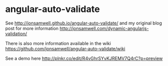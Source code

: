 angular-auto-validate
=====================

See http://jonsamwell.github.io/angular-auto-validate/ and my original blog post for more information http://jonsamwell.com/dynamic-angularjs-validation/

There is also more information available in the wiki https://github.com/jonsamwell/angular-auto-validate/wiki

See a demo here http://plnkr.co/edit/R4vGhrSYvKJREMV7Q4rC?p=preview